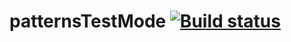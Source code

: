# patternsTestMode [![Build status](https://ci.appveyor.com/api/projects/status/u91w8hy64cffi43g?svg=true)](https://ci.appveyor.com/project/Ollitestit/patternstestmode)

